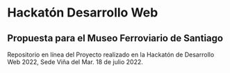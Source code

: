 # Hackatón Desarrollo Web
## Propuesta para el Museo Ferroviario de Santiago
Repositorio en línea del Proyecto realizado en la Hackatón de Desarrollo Web 2022, Sede Viña del Mar.
18 de julio 2022.
